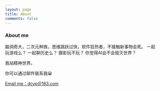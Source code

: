 ```yaml
---
layout: page
title: About
comments: false
---
```

### About me

脑洞奇大，二次元种族，思维跳跃过快，软件狂热者，不接触新事物会死。
一起玩游戏么？
一起聊历史么？
摄影玩不玩？
你觉得AI会不会毁灭世界？

我站精神世界。



<div class="row justify-content-center">
                <div class="col-md-8 footersocial">
                    <p>你可以通过邮件联系我😀</p>
                    <a class="btn btn-primary btn-lg" href="mailto:dcyp@163.com">Email me：dcyp＠163.com</a>
                </div>
</div>


<!-- **License & Download**

"Affiliates" for Jekyll is designed and developed by WowThemes.net and it is *free* for personal use.

<a href="https://github.com/wowthemesnet/affiliates-jekyll-theme/archive/master.zip" target="_blank">Download - Affiliates Jekyll Theme</a>

![jekyll template mediumish]({{site.baseurl}}/assets/images/theme1.jpg)

![jekyll template mediumish]({{site.baseurl}}/assets/images/theme2.jpg)

![jekyll template mediumish]({{site.baseurl}}/assets/images/theme3.jpg)

![jekyll template mediumish]({{site.baseurl}}/assets/images/theme4.jpg)
 -->
